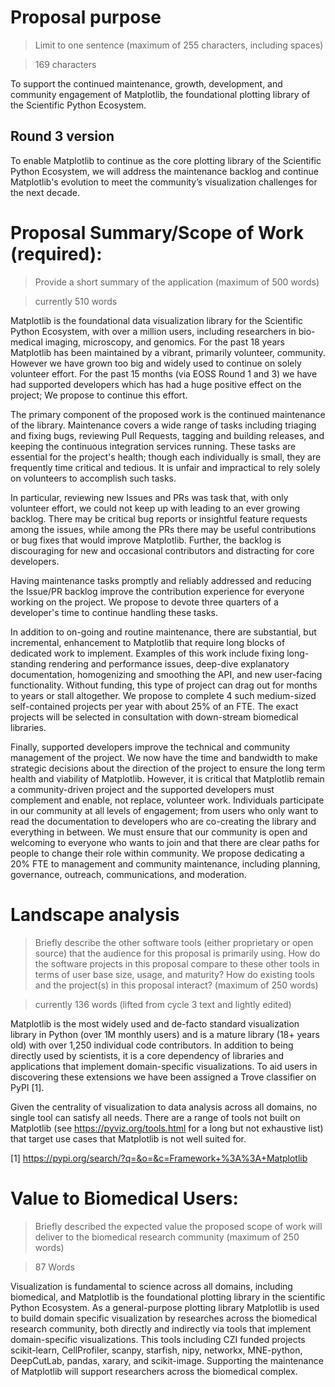# Proposal purpose

> Limit to one sentence (maximum of 255 characters, including spaces)

> 169 characters

To support the continued maintenance, growth, development, and community
engagement of Matplotlib, the foundational plotting library of the Scientific
Python Ecosystem.


## Round 3 version

To enable Matplotlib to continue as the core plotting library of the Scientific
Python Ecosystem, we will address the maintenance backlog and continue
Matplotlib's evolution to meet the community’s visualization challenges for the
next decade.


# Proposal Summary/Scope of Work (required):

> Provide a short summary of the application (maximum of 500 words)

> currently 510 words

Matplotlib is the foundational data visualization library for the Scientific
Python Ecosystem, with over a million users, including researchers in
bio-medical imaging, microscopy, and genomics.  For the past 18 years
Matplotlib has been maintained by a vibrant, primarily volunteer, community.
However we have grown too big and widely used to continue on solely volunteer
effort.  For the past 15 months (via EOSS Round 1 and 3) we have had supported
developers which has had a huge positive effect on the project;  We propose to
continue this effort.

The primary component of the proposed work is the continued maintenance of the
library.  Maintenance covers a wide range of tasks including triaging and
fixing bugs, reviewing Pull Requests, tagging and building
releases, and keeping the continuous integration services running.  These tasks
are essential for the project's health; though each individually is small, they
are frequently time critical and tedious.  It is unfair and impractical to rely
solely on volunteers to accomplish such tasks.

In particular, reviewing new Issues and PRs was task that, with only volunteer
effort, we could not keep up with leading to an ever growing backlog.  There
may be critical bug reports or insightful feature requests among the issues,
while among the PRs there may be useful contributions or bug fixes that would
improve Matplotlib.  Further, the backlog is discouraging for new and
occasional contributors and distracting for core developers.

Having maintenance tasks promptly and reliably addressed and reducing the
Issue/PR backlog improve the contribution experience for everyone working on
the project.  We propose to devote three quarters of a developer's time to
continue handling these tasks.

In addition to on-going and routine maintenance, there are substantial, but
incremental, enhancement to Matplotlib that require long blocks of dedicated
work to implement.  Examples of this work include fixing long-standing
rendering and performance issues, deep-dive explanatory documentation,
homogenizing and smoothing the API, and new user-facing functionality.  Without
funding, this type of project can drag out for months to years or stall
altogether.  We propose to complete 4 such medium-sized self-contained projects
per year with about 25% of an FTE.  The exact projects will be selected in
consultation with down-stream biomedical libraries.


Finally, supported developers improve the technical and community management of
the project.  We now have the time and bandwidth to make strategic decisions
about the direction of the project to ensure the long term health and viability
of Matplotlib.  However, it is critical that Matplotlib remain a
community-driven project and the supported developers must complement and
enable, not replace, volunteer work.  Individuals participate in our
community at all levels of engagement; from users who only want to read the
documentation to developers who are co-creating the library and everything in
between.  We must ensure that our community is open and welcoming to everyone
who wants to join and that there are clear paths for people to change their
role within community.  We propose dedicating a 20% FTE to management and
community maintenance, including planning, governance, outreach,
communications, and moderation.





# Landscape analysis

> Briefly describe the other software tools (either proprietary or open source)
> that the audience for this proposal is primarily using. How do the software
> projects in this proposal compare to these other tools in terms of user base
> size, usage, and maturity? How do existing tools and the project(s) in this
> proposal interact? (maximum of 250 words)

> currently 136 words (lifted from cycle 3 text and lightly edited)

Matplotlib is the most widely used and de-facto standard visualization library
in Python (over 1M monthly users) and is a mature library (18+ years old) with
over 1,250 individual code contributors.  In addition to being directly used by
scientists, it is a core dependency of libraries and applications that
implement domain-specific visualizations. To aid users in discovering these
extensions we have been assigned a Trove classifier on PyPI [1].

Given the centrality of visualization to data analysis across all domains, no
single tool can satisfy all needs.  There are a range of tools not built on
Matplotlib (see https://pyviz.org/tools.html for a long but not exhaustive
list) that target use cases that Matplotlib is not well suited for.

[1] https://pypi.org/search/?q=&o=&c=Framework+%3A%3A+Matplotlib

# Value to Biomedical Users:

> Briefly described the expected value the proposed scope of work will deliver
> to the biomedical research community (maximum of 250 words)

> 87 Words

Visualization is fundamental to science across all domains, including
biomedical, and Matplotlib is the foundational plotting library in the
scientific Python Ecosystem.  As a general-purpose plotting library Matplotlib
is used to build domain specific visualization by researches across the
biomedical research community, both directly and indirectly via tools that
implement domain-specific visualizations.  This tools including CZI funded
projects scikit-learn, CellProfiler, scanpy, starfish, nipy, networkx,
MNE-python, DeepCutLab, pandas, xarary, and scikit-image.  Supporting the
maintenance of Matplotlib will support researchers across the biomedical
complex.
